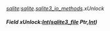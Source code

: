_[sqlite](../../modules/sqlite/sqlite-module.md):[sqlite](../../modules/sqlite/sqlite-module.md).[sqlite3\_io\_methods](../../modules/sqlite/sqlite-sqlite3_io_methods.md).xUnlock_
##### Field xUnlock:[Int](../../modules/wonkey/wonkey-types-int.md)([sqlite3_file](../../modules/sqlite/sqlite-sqlite3_file.md) Ptr,[Int](../../modules/wonkey/wonkey-types-int.md))
